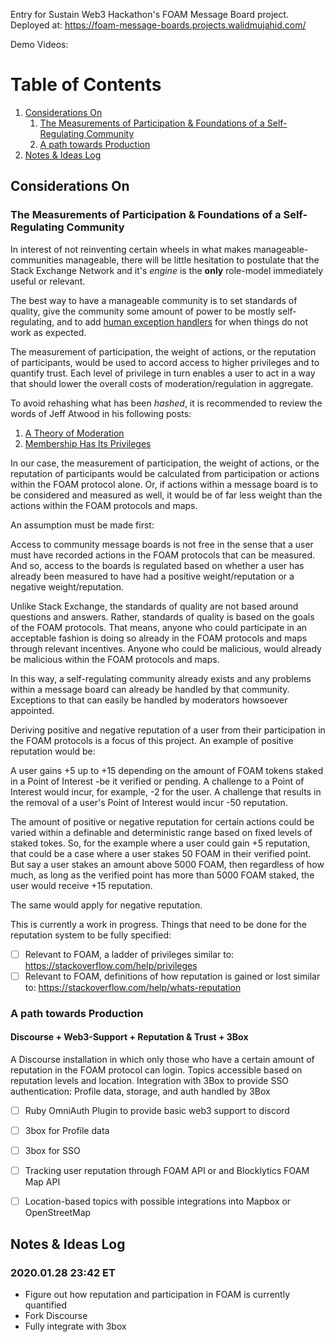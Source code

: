 Entry for Sustain Web3 Hackathon's FOAM Message Board project. Deployed at: https://foam-message-boards.projects.walidmujahid.com/

Demo Videos:

# Table of Contents
1. [Considerations On](#considerations)
    1. [The Measurements of Participation & Foundations of a Self-Regulating Community](#reputation-privileges)
    2. [A path towards Production](#towards-production)
2. [Notes & Ideas Log](#ideas-log)

## <a name="considerations">Considerations On</a>
### <a name="reputation-privileges">The Measurements of Participation & Foundations of a Self-Regulating Community</a>

In interest of not reinventing certain wheels in what makes manageable-communities manageable, there will be little hesitation to postulate that the Stack Exchange Network and it's *engine* is the **only** role-model immediately useful or relevant.

The best way to have a manageable community is to set standards of quality, give the community some amount of power to be mostly self-regulating, and to add [human exception handlers](https://stackoverflow.blog/2009/05/18/a-theory-of-moderation/) for when things do not work as expected.

The measurement of participation, the weight of actions, or the reputation of participants, would be used to accord access to higher privileges and to quantify trust. Each level of privilege in turn enables a user to act in a way that should lower the overall costs of moderation/regulation in aggregate.

To avoid rehashing what has been *hashed*, it is recommended to review the words of Jeff Atwood in his following posts:
1. [A Theory of Moderation](https://stackoverflow.blog/2009/05/18/a-theory-of-moderation/)
2. [Membership Has Its Privileges](https://stackoverflow.blog/2010/10/07/membership-has-its-privileges/)

In our case, the measurement of participation, the weight of actions, or the reputation of participants would be calculated from participation or actions within the FOAM protocol alone. Or, if actions within a message board is to be considered and measured as well, it would be of far less weight than the actions within the FOAM protocols and maps.

An assumption must be made first:

Access to community message boards is not free in the sense that a user must have recorded actions in the FOAM protocols that can be measured. And so, access to the boards is regulated based on whether a user has already been measured to have had a positive weight/reputation or a negative weight/reputation.

Unlike Stack Exchange, the standards of quality are not based around questions and answers. Rather, standards of quality is based on the goals of the FOAM protocols. That means, anyone who could participate in an acceptable fashion is doing so already in the FOAM protocols and maps through relevant incentives. Anyone who could be malicious, would already be malicious within the FOAM protocols and maps.

In this way, a self-regulating community already exists and any problems within a message board can already be handled by that community. Exceptions to that can easily be handled by moderators howsoever appointed.

Deriving positive and negative reputation of a user from their participation in the FOAM protocols is a focus of this project. An example of positive reputation would be:

A user gains +5 up to +15 depending on the amount of FOAM tokens staked in a Point of Interest -be it verified or pending. A challenge to a Point of Interest would incur, for example, -2 for the user. A challenge that results in the removal of a user's Point of Interest would incur -50 reputation. 

The amount of positive or negative reputation for certain actions could be varied within a definable and deterministic range based on fixed levels of staked tokes. So, for the example where a user could gain +5 reputation, that could be a case where a user stakes 50 FOAM in their verified point. But say a user stakes an amount above 5000 FOAM, then regardless of how much, as long as the verified point has more than 5000 FOAM staked, the user would receive +15 reputation.

The same would apply for negative reputation. 

This is currently a work in progress. Things that need to be done for the reputation system to be fully specified:

- [ ] Relevant to FOAM, a ladder of privileges similar to: https://stackoverflow.com/help/privileges
- [ ] Relevant to FOAM, definitions of how reputation is gained or lost similar to: https://stackoverflow.com/help/whats-reputation

### <a name="towards-production">A path towards Production</a>

#### Discourse + Web3-Support + Reputation & Trust + 3Box

A Discourse installation in which only those who have a certain amount of reputation in the FOAM protocol can login. 
Topics accessible based on reputation levels and location. 
Integration with 3Box to provide SSO authentication: Profile data, storage, and auth handled by 3Box

- [ ] Ruby OmniAuth Plugin to provide basic web3 support to discord
- [ ] 3box for Profile data
- [ ] 3box for SSO
- [ ] Tracking user reputation through FOAM API or and Blocklytics FOAM Map API
- [ ] Location-based topics with possible integrations into Mapbox or OpenStreetMap


## <a name="ideas-log">Notes & Ideas Log</a>

### 2020.01.28 23:42 ET

- Figure out how reputation and participation in FOAM is currently quantified
- Fork Discourse
- Fully integrate with 3box 
